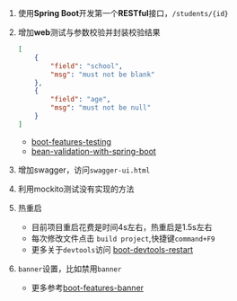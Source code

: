 1. 使用**Spring Boot**开发第一个**RESTful**接口，`/students/{id}`

2. 增加**web**测试与参数校验并封装校验结果
    
    ```json
    [
        {
            "field": "school",
            "msg": "must not be blank"
        },
        {
            "field": "age",
            "msg": "must not be null"
        }
    ]
    ```
    
    * [boot-features-testing](https://docs.spring.io/spring-boot/docs/current/reference/html/boot-features-testing.html)
    * [bean-validation-with-spring-boot](https://reflectoring.io/bean-validation-with-spring-boot/)

3. 增加swagger，访问`swagger-ui.html`

4. 利用mockito测试没有实现的方法

5. 热重启
    
    * 目前项目重启花费是时间4s左右，热重启是1.5s左右
    * 每次修改文件点击 `build project`,快捷键`command+F9`
    * 更多关于`devtools`访问 [boot-devtools-restart](https://docs.spring.io/spring-boot/docs/current/reference/htmlsingle/#using-boot-devtools-restart)
    
6. `banner`设置，比如禁用`banner`
    * 更多参考[boot-features-banner](https://docs.spring.io/spring-boot/docs/current/reference/htmlsingle/#boot-features-banner)